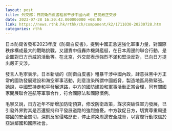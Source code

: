 ```yaml
---
layout: post
title: 外交部：日防衛白皮書粗暴干涉中國內政　已提嚴正交涉
date: 2023-07-28 16:20:43.000000000 +08:00
link: https://news.rthk.hk/rthk/ch/component/k2/1711030-20230728.htm
categories: rthk
---
```


日本防衛省發布2023年度《防衛白皮書》，提到中國正急速強化軍事力量，對國際秩序構成最大的戰略挑戰，又譴責中俄轟炸機與艦艇，在日本周邊的聯合行動，是企圖對日方示威的活動等。在北京，外交部表示強烈不滿和堅決反對，已向日方提出嚴正交涉。

發言人毛寧表示，日本新版的《防衛白皮書》粗暴干涉中國內政，肆意抹黑中方正常的國防發展建設和海空軍事活動，刻意渲染所謂中國威脅，製造地區局勢緊張。她說，中國堅持走和平發展道路，中方的國防建設和軍事活動正當合理，同有關國家開展聯合巡航等軍事合作，符合國際法和國際慣例。

毛寧又說，日方近年不斷增加防衛預算，修改防衛政策，謀求突破性軍力發展，已引發外界對其是否還堅持和平發展道路的強烈擔憂。中方敦促日方，切實尊重周邊鄰國的安全關切，深刻反省侵略歷史，停止渲染周邊安全威脅，以實際行動取信於亞洲鄰國和國際社會。
